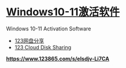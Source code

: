 # [Windows10-11激活软件](https://www.123865.com/s/eIsdjv-Li7CA)
Windows 10-11 Activation Software
* [123网盘分享](https://www.123865.com/s/eIsdjv-Li7CA)
* [123 Cloud Disk Sharing](https://www.123865.com/s/eIsdjv-Li7CA)
  
**https://www.123865.com/s/eIsdjv-Li7CA**

